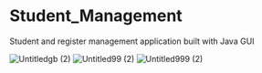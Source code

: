 # Student_Management
Student and register management application built with Java GUI

![Untitledgb (2)](https://user-images.githubusercontent.com/78094729/132713663-96cf0ce3-d269-4885-b0f3-b95f6b66de3e.png)
![Untitled99 (2)](https://user-images.githubusercontent.com/78094729/132713692-1e6c6aab-3e58-4be6-bd21-ff1e69cd7d5b.png)
![Untitled999 (2)](https://user-images.githubusercontent.com/78094729/132713710-1308ebff-4241-4173-b6f1-9c4303850fbe.png)

